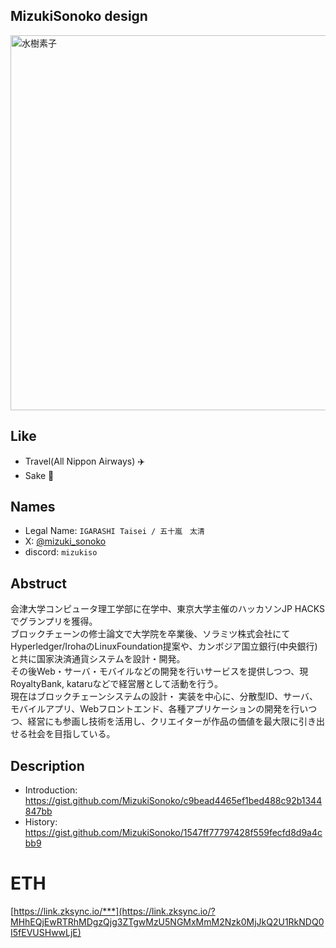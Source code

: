
## MizukiSonoko design

<img alt="水樹素子" src="https://user-images.githubusercontent.com/6281583/94780150-f6ae5d00-0402-11eb-959c-caa9760763bd.png" width="600">

## Like 

- Travel(All Nippon Airways) ✈️ 
- Sake 🍶 

## Names 
- Legal Name: `IGARASHI Taisei / 五十嵐　太清`
- X: [@mizuki_sonoko](https://twitter.com/mizuki_sonoko)
- discord: `mizukiso`

## Abstruct 
会津大学コンピュータ理工学部に在学中、東京大学主催のハッカソンJP HACKSでグランプリを獲得。    
ブロックチェーンの修士論文で大学院を卒業後、ソラミツ株式会社にてHyperledger/IrohaのLinuxFoundation提案や、カンボジア国立銀行(中央銀行)と共に国家決済通貨システムを設計・開発。  
その後Web・サーバ・モバイルなどの開発を行いサービスを提供しつつ、現RoyaltyBank, kataruなどで経営層として活動を行う。  
現在はブロックチェーンシステムの設計・ 実装を中心に、分散型ID、サーバ、モバイルアプリ、Webフロントエンド、各種アプリケーションの開発を行いつつ、経営にも参画し技術を活用し、クリエイターが作品の価値を最大限に引き出せる社会を目指している。  
  

## Description
- Introduction: https://gist.github.com/MizukiSonoko/c9bead4465ef1bed488c92b1344847bb
- History: https://gist.github.com/MizukiSonoko/1547ff77797428f559fecfd8d9a4cbb9

# ETH

[https://link.zksync.io/***](https://link.zksync.io/?MHhEQjEwRTRhMDgzQjg3ZTgwMzU5NGMxMmM2Nzk0MjJkQ2U1RkNDQ0I5fEVUSHwwLjE)
